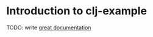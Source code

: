 # Introduction to clj-example

TODO: write [great documentation](http://jacobian.org/writing/what-to-write/)
